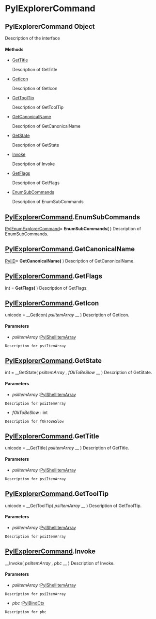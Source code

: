 # PyIExplorerCommand

## PyIExplorerCommand Object

Description of the interface

#### Methods


  - [GetTitle](PyIExplorerCommand.md#pyiexplorercommandgettitle)

    Description of GetTitle&nbsp;

  - [GetIcon](PyIExplorerCommand.md#pyiexplorercommandgeticon)

    Description of GetIcon&nbsp;

  - [GetToolTip](PyIExplorerCommand.md#pyiexplorercommandgettooltip)

    Description of GetToolTip&nbsp;

  - [GetCanonicalName](PyIExplorerCommand.md#pyiexplorercommandgetcanonicalname)

    Description of GetCanonicalName&nbsp;

  - [GetState](PyIExplorerCommand.md#pyiexplorercommandgetstate)

    Description of GetState&nbsp;

  - [Invoke](PyIExplorerCommand.md#pyiexplorercommandinvoke)

    Description of Invoke&nbsp;

  - [GetFlags](PyIExplorerCommand.md#pyiexplorercommandgetflags)

    Description of GetFlags&nbsp;

  - [EnumSubCommands](PyIExplorerCommand.md#pyiexplorercommandenumsubcommands)

    Description of EnumSubCommands&nbsp;

## [PyIExplorerCommand](#pyiexplorercommand).EnumSubCommands

[PyIEnumExplorerCommand](#pyienumexplorercommand)= __EnumSubCommands(__ )
Description of EnumSubCommands.

## [PyIExplorerCommand](#pyiexplorercommand).GetCanonicalName

[PyIID](#pyiid)= __GetCanonicalName(__ )
Description of GetCanonicalName.

## [PyIExplorerCommand](#pyiexplorercommand).GetFlags

int = __GetFlags(__ )
Description of GetFlags.

## [PyIExplorerCommand](#pyiexplorercommand).GetIcon

unicode = __GetIcon( *psiItemArray* __ )
Description of GetIcon.

#### Parameters


  -  *psiItemArray* :[PyIShellItemArray](#pyishellitemarray)

    Description for psiItemArray

## [PyIExplorerCommand](#pyiexplorercommand).GetState

int = __GetState( *psiItemArray*  *, fOkToBeSlow* __ )
Description of GetState.

#### Parameters


  -  *psiItemArray* :[PyIShellItemArray](#pyishellitemarray)

    Description for psiItemArray

  -  *fOkToBeSlow* : int

    Description for fOkToBeSlow

## [PyIExplorerCommand](#pyiexplorercommand).GetTitle

unicode = __GetTitle( *psiItemArray* __ )
Description of GetTitle.

#### Parameters


  -  *psiItemArray* :[PyIShellItemArray](#pyishellitemarray)

    Description for psiItemArray

## [PyIExplorerCommand](#pyiexplorercommand).GetToolTip

unicode = __GetToolTip( *psiItemArray* __ )
Description of GetToolTip.

#### Parameters


  -  *psiItemArray* :[PyIShellItemArray](#pyishellitemarray)

    Description for psiItemArray

## [PyIExplorerCommand](#pyiexplorercommand).Invoke

 __Invoke( *psiItemArray*  *, pbc* __ )
Description of Invoke.

#### Parameters


  -  *psiItemArray* :[PyIShellItemArray](#pyishellitemarray)

    Description for psiItemArray

  -  *pbc* :[PyIBindCtx](#pyibindctx)

    Description for pbc